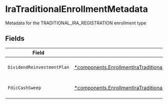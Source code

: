 # IraTraditionalEnrollmentMetadata

Metadata for the TRADITIONAL_IRA_REGISTRATION enrollment type


## Fields

| Field                                                                                                                                                                           | Type                                                                                                                                                                            | Required                                                                                                                                                                        | Description                                                                                                                                                                     | Example                                                                                                                                                                         |
| ------------------------------------------------------------------------------------------------------------------------------------------------------------------------------- | ------------------------------------------------------------------------------------------------------------------------------------------------------------------------------- | ------------------------------------------------------------------------------------------------------------------------------------------------------------------------------- | ------------------------------------------------------------------------------------------------------------------------------------------------------------------------------- | ------------------------------------------------------------------------------------------------------------------------------------------------------------------------------- |
| `DividendReinvestmentPlan`                                                                                                                                                      | [*components.EnrollmentIraTraditionalEnrollmentMetadataDividendReinvestmentPlan](../../models/components/enrollmentiratraditionalenrollmentmetadatadividendreinvestmentplan.md) | :heavy_minus_sign:                                                                                                                                                              | Option to auto-enroll in Dividend Reinvestment; defaults to DIVIDEND_REINVESTMENT_ENROLL                                                                                        | DIVIDEND_REINVESTMENT_ENROLL                                                                                                                                                    |
| `FdicCashSweep`                                                                                                                                                                 | [*components.EnrollmentIraTraditionalEnrollmentMetadataFdicCashSweep](../../models/components/enrollmentiratraditionalenrollmentmetadatafdiccashsweep.md)                       | :heavy_minus_sign:                                                                                                                                                              | Option to auto-enroll in FDIC cash sweep; defaults to FDIC_CASH_SWEEP_ENROLL                                                                                                    | FDIC_CASH_SWEEP_ENROLL                                                                                                                                                          |